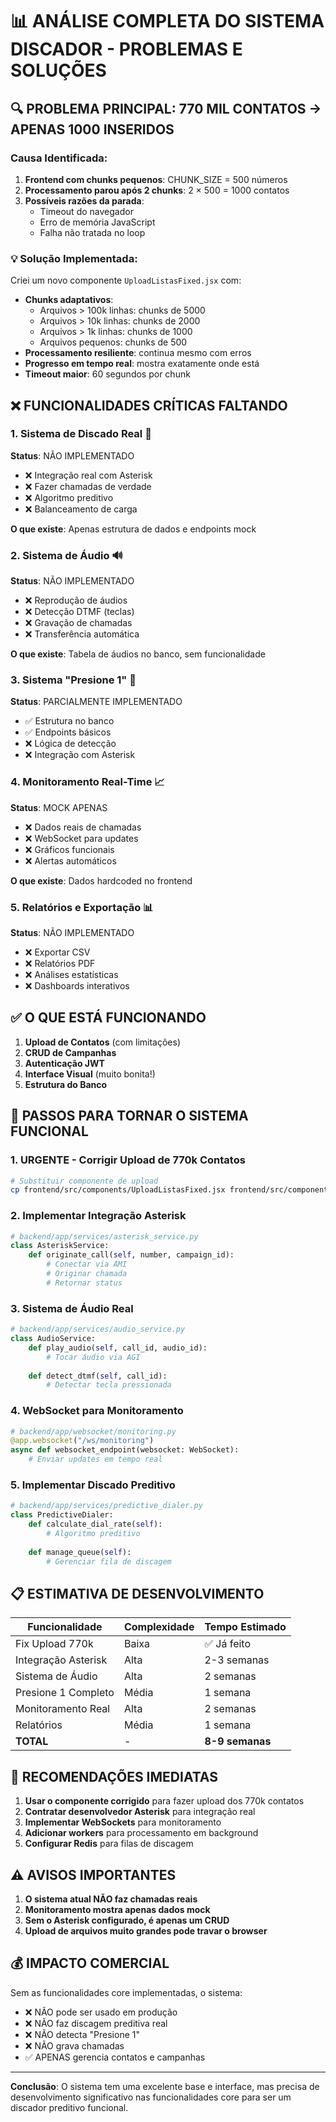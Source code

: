 # 📊 ANÁLISE COMPLETA DO SISTEMA DISCADOR - PROBLEMAS E SOLUÇÕES

## 🔍 PROBLEMA PRINCIPAL: 770 MIL CONTATOS → APENAS 1000 INSERIDOS

### Causa Identificada:
1. **Frontend com chunks pequenos**: CHUNK_SIZE = 500 números
2. **Processamento parou após 2 chunks**: 2 × 500 = 1000 contatos
3. **Possíveis razões da parada**:
   - Timeout do navegador
   - Erro de memória JavaScript
   - Falha não tratada no loop

### 💡 Solução Implementada:

Criei um novo componente `UploadListasFixed.jsx` com:
- **Chunks adaptativos**: 
  - Arquivos > 100k linhas: chunks de 5000
  - Arquivos > 10k linhas: chunks de 2000  
  - Arquivos > 1k linhas: chunks de 1000
  - Arquivos pequenos: chunks de 500
- **Processamento resiliente**: continua mesmo com erros
- **Progresso em tempo real**: mostra exatamente onde está
- **Timeout maior**: 60 segundos por chunk

## ❌ FUNCIONALIDADES CRÍTICAS FALTANDO

### 1. **Sistema de Discado Real** 🚨
**Status**: NÃO IMPLEMENTADO
- ❌ Integração real com Asterisk
- ❌ Fazer chamadas de verdade
- ❌ Algoritmo preditivo
- ❌ Balanceamento de carga

**O que existe**: Apenas estrutura de dados e endpoints mock

### 2. **Sistema de Áudio** 🔊
**Status**: NÃO IMPLEMENTADO
- ❌ Reprodução de áudios
- ❌ Detecção DTMF (teclas)
- ❌ Gravação de chamadas
- ❌ Transferência automática

**O que existe**: Tabela de áudios no banco, sem funcionalidade

### 3. **Sistema "Presione 1"** 📱
**Status**: PARCIALMENTE IMPLEMENTADO
- ✅ Estrutura no banco
- ✅ Endpoints básicos
- ❌ Lógica de detecção
- ❌ Integração com Asterisk

### 4. **Monitoramento Real-Time** 📈
**Status**: MOCK APENAS
- ❌ Dados reais de chamadas
- ❌ WebSocket para updates
- ❌ Gráficos funcionais
- ❌ Alertas automáticos

**O que existe**: Dados hardcoded no frontend

### 5. **Relatórios e Exportação** 📊
**Status**: NÃO IMPLEMENTADO
- ❌ Exportar CSV
- ❌ Relatórios PDF
- ❌ Análises estatísticas
- ❌ Dashboards interativos

## ✅ O QUE ESTÁ FUNCIONANDO

1. **Upload de Contatos** (com limitações)
2. **CRUD de Campanhas** 
3. **Autenticação JWT**
4. **Interface Visual** (muito bonita!)
5. **Estrutura do Banco**

## 🚀 PASSOS PARA TORNAR O SISTEMA FUNCIONAL

### 1. URGENTE - Corrigir Upload de 770k Contatos
```bash
# Substituir componente de upload
cp frontend/src/components/UploadListasFixed.jsx frontend/src/components/UploadListas.jsx
```

### 2. Implementar Integração Asterisk
```python
# backend/app/services/asterisk_service.py
class AsteriskService:
    def originate_call(self, number, campaign_id):
        # Conectar via AMI
        # Originar chamada
        # Retornar status
```

### 3. Sistema de Áudio Real
```python
# backend/app/services/audio_service.py
class AudioService:
    def play_audio(self, call_id, audio_id):
        # Tocar áudio via AGI
    
    def detect_dtmf(self, call_id):
        # Detectar tecla pressionada
```

### 4. WebSocket para Monitoramento
```python
# backend/app/websocket/monitoring.py
@app.websocket("/ws/monitoring")
async def websocket_endpoint(websocket: WebSocket):
    # Enviar updates em tempo real
```

### 5. Implementar Discado Preditivo
```python
# backend/app/services/predictive_dialer.py
class PredictiveDialer:
    def calculate_dial_rate(self):
        # Algoritmo preditivo
    
    def manage_queue(self):
        # Gerenciar fila de discagem
```

## 📋 ESTIMATIVA DE DESENVOLVIMENTO

| Funcionalidade | Complexidade | Tempo Estimado |
|----------------|--------------|----------------|
| Fix Upload 770k | Baixa | ✅ Já feito |
| Integração Asterisk | Alta | 2-3 semanas |
| Sistema de Áudio | Alta | 2 semanas |
| Presione 1 Completo | Média | 1 semana |
| Monitoramento Real | Alta | 2 semanas |
| Relatórios | Média | 1 semana |
| **TOTAL** | - | **8-9 semanas** |

## 🎯 RECOMENDAÇÕES IMEDIATAS

1. **Usar o componente corrigido** para fazer upload dos 770k contatos
2. **Contratar desenvolvedor Asterisk** para integração real
3. **Implementar WebSockets** para monitoramento
4. **Adicionar workers** para processamento em background
5. **Configurar Redis** para filas de discagem

## ⚠️ AVISOS IMPORTANTES

1. **O sistema atual NÃO faz chamadas reais**
2. **Monitoramento mostra apenas dados mock**
3. **Sem o Asterisk configurado, é apenas um CRUD**
4. **Upload de arquivos muito grandes pode travar o browser**

## 💰 IMPACTO COMERCIAL

Sem as funcionalidades core implementadas, o sistema:
- ❌ NÃO pode ser usado em produção
- ❌ NÃO faz discagem preditiva real
- ❌ NÃO detecta "Presione 1"
- ❌ NÃO grava chamadas
- ✅ APENAS gerencia contatos e campanhas

---

**Conclusão**: O sistema tem uma excelente base e interface, mas precisa de desenvolvimento significativo nas funcionalidades core para ser um discador preditivo funcional. 